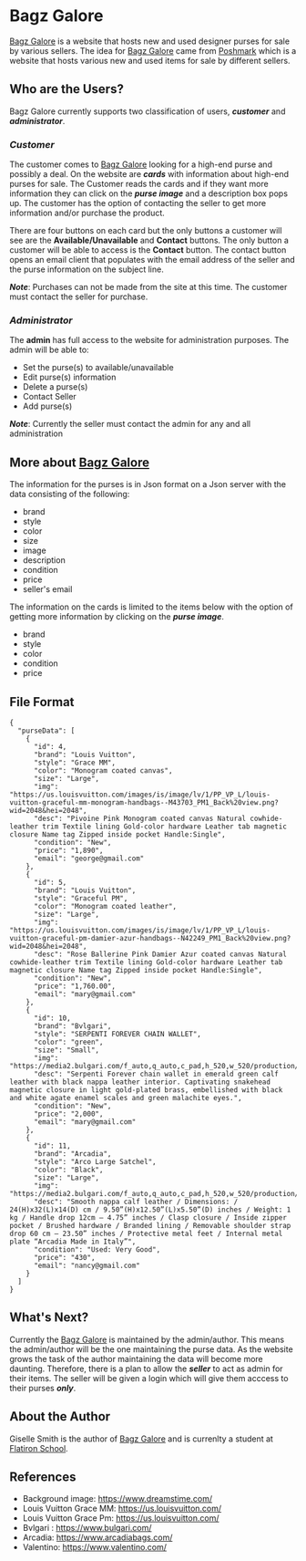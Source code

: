 
# Bagz Galore

[Bagz Galore](https://gisellec60.github.io/purseDisplay/) is a website that hosts new and used designer purses for sale by various sellers. The idea for [Bagz Galore](https://gisellec60.github.io/purseDisplay/) came from [Poshmark](https://poshmark.com/) which is a website that hosts various new and used items for sale by different sellers. 

## **Who are the Users?**
Bagz Galore currently supports two classification of users, ***customer*** and ***administrator***.

### *Customer*
The customer comes to [Bagz Galore](https://gisellec60.github.io/purseDisplay/) looking for a high-end purse and possibly a deal.  On the website are ***cards*** with information about high-end purses for sale. The Customer reads the cards and if they want more information they can click on the ***purse image*** and a description box pops up. The customer has the option of contacting the seller to get more information and/or purchase the product. 

There are four buttons on each card but the only buttons a customer will see are the **Available/Unavailable** and **Contact** buttons. The only button a customer will be able to access is the **Contact** button. The contact button opens an email client that populates with the email address of the seller and the purse information on the subject line.

***Note***: Purchases can not be made from the site at this time. The customer must contact the seller for purchase.  

### *Administrator*
The **admin** has full access to the website for administration purposes. The admin will be able to:
   - Set the purse(s) to available/unavailable
   - Edit purse(s) information
   - Delete a purse(s) 
   - Contact Seller
   - Add purse(s) 

***Note***: Currently the seller must contact the admin for any and all administration 

## More about [Bagz Galore](https://gisellec60.github.io/purseDisplay/)
The information for the purses is in Json format on a Json server with the data consisting of the following:
   - brand 
   - style
   - color
   - size
   - image
   - description
   - condition
   - price
   - seller's email

The information on the cards is limited to the items below with the option of getting more information by clicking on the ***purse image***.
   - brand 
   - style
   - color
   - condition 
   - price

## File Format
```
{
  "purseData": [
    {
      "id": 4,
      "brand": "Louis Vuitton",
      "style": "Grace MM",
      "color": "Monogram coated canvas",
      "size": "Large",
      "img": "https://us.louisvuitton.com/images/is/image/lv/1/PP_VP_L/louis-vuitton-graceful-mm-monogram-handbags--M43703_PM1_Back%20view.png?wid=2048&hei=2048",
      "desc": "Pivoine Pink Monogram coated canvas Natural cowhide-leather trim Textile lining Gold-color hardware Leather tab magnetic closure Name tag Zipped inside pocket Handle:Single",
      "condition": "New",
      "price": "1,890",
      "email": "george@gmail.com"
    },
    {
      "id": 5,
      "brand": "Louis Vuitton",
      "style": "Graceful PM",
      "color": "Monogram coated leather",
      "size": "Large",
      "img": "https://us.louisvuitton.com/images/is/image/lv/1/PP_VP_L/louis-vuitton-graceful-pm-damier-azur-handbags--N42249_PM1_Back%20view.png?wid=2048&hei=2048",
      "desc": "Rose Ballerine Pink Damier Azur coated canvas Natural cowhide-leather trim Textile lining Gold-color hardware Leather tab magnetic closure Name tag Zipped inside pocket Handle:Single",
      "condition": "New",
      "price": "1,760.00",
      "email": "mary@gmail.com"
    },
    {
      "id": 10,
      "brand": "Bvlgari",
      "style": "SERPENTI FOREVER CHAIN WALLET",
      "color": "green",
      "size": "Small",
      "img": "https://media2.bulgari.com/f_auto,q_auto,c_pad,h_520,w_520/production/dw3c23e163/images/images/1361597.png",
      "desc": "Serpenti Forever chain wallet in emerald green calf leather with black nappa leather interior. Captivating snakehead magnetic closure in light gold-plated brass, embellished with black and white agate enamel scales and green malachite eyes.",
      "condition": "New",
      "price": "2,000",
      "email": "mary@gmail.com"
    },
    {
      "id": 11,
      "brand": "Arcadia",
      "style": "Arco Large Satchel",
      "color": "Black",
      "size": "Large",
      "img": "https://media2.bulgari.com/f_auto,q_auto,c_pad,h_520,w_520/production/dw1e110be0/images/images/1390156.png",
      "desc": "Smooth nappa calf leather / Dimensions: / 24(H)x32(L)x14(D) cm / 9.50”(H)x12.50”(L)x5.50”(D) inches / Weight: 1 kg / Handle drop 12cm – 4.75” inches / Clasp closure / Inside zipper pocket / Brushed hardware / Branded lining / Removable shoulder strap drop 60 cm – 23.50” inches / Protective metal feet / Internal metal plate “Arcadia Made in Italy”",
      "condition": "Used: Very Good",
      "price": "430",
      "email": "nancy@gmail.com"
    }
  ]
}
```
## What's Next?
Currently the [Bagz Galore](https://gisellec60.github.io/purseDisplay/) is maintained by the admin/author.  This means the admin/author will be the one maintaining the purse data.  As the website grows the task of the author maintaining the data will become more daunting. Therefore, there is a plan to allow the ***seller*** to act as admin for their items. The seller will be given a login which will give them acccess to their purses ***only***. 

## About the Author
Giselle Smith is the author of [Bagz Galore](https://gisellec60.github.io/purseDisplay/) and is currenlty a student at [Flatiron School](https://flatironschool.com).

## References
- Background image: https://www.dreamstime.com/
- Louis Vuitton Grace MM: https://us.louisvuitton.com/
- Louis Vuitton Grace Pm: https://us.louisvuitton.com/
- Bvlgari : https://www.bulgari.com/
- Arcadia: https://www.arcadiabags.com/
- Valentino: https://www.valentino.com/